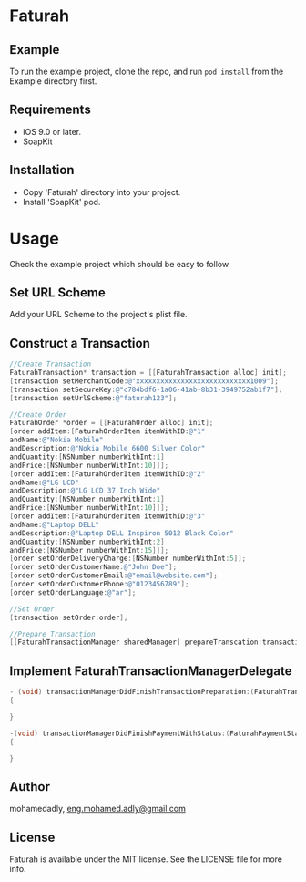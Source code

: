 # Faturah

## Example

To run the example project, clone the repo, and run `pod install` from the Example directory first.

## Requirements
- iOS 9.0 or later.
- SoapKit

## Installation

- Copy 'Faturah' directory into your project.
- Install 'SoapKit' pod.

# Usage

Check the example project which should be easy to follow

## Set URL Scheme

Add your URL Scheme to the project's plist file.

## Construct a Transaction

```Objective-C
//Create Transaction
FaturahTransaction* transaction = [[FaturahTransaction alloc] init];
[transaction setMerchantCode:@"xxxxxxxxxxxxxxxxxxxxxxxxxxxx1009"];
[transaction setSecureKey:@"c784bdf6-1a06-41ab-8b31-3949752ab1f7"];
[transaction setUrlScheme:@"faturah123"];

//Create Order
FaturahOrder *order = [[FaturahOrder alloc] init];
[order addItem:[FaturahOrderItem itemWithID:@"1"
andName:@"Nokia Mobile"
andDescription:@"Nokia Mobile 6600 Silver Color"
andQuantity:[NSNumber numberWithInt:1]
andPrice:[NSNumber numberWithInt:10]]];
[order addItem:[FaturahOrderItem itemWithID:@"2"
andName:@"LG LCD"
andDescription:@"LG LCD 37 Inch Wide"
andQuantity:[NSNumber numberWithInt:1]
andPrice:[NSNumber numberWithInt:10]]];
[order addItem:[FaturahOrderItem itemWithID:@"3"
andName:@"Laptop DELL"
andDescription:@"Laptop DELL Inspiron 5012 Black Color"
andQuantity:[NSNumber numberWithInt:2]
andPrice:[NSNumber numberWithInt:15]]];
[order setOrderDeliveryCharge:[NSNumber numberWithInt:5]];
[order setOrderCustomerName:@"John Doe"];
[order setOrderCustomerEmail:@"email@website.com"];
[order setOrderCustomerPhone:@"0123456789"];
[order setOrderLanguage:@"ar"];

//Set Order
[transaction setOrder:order];

//Prepare Transaction
[[FaturahTransactionManager sharedManager] prepareTranscation:transaction withDelegate:self];

```

## Implement FaturahTransactionManagerDelegate

```Objective-C
- (void) transactionManagerDidFinishTransactionPreparation:(FaturahTransaction*) transaction withError:(NSError*) error
{

}

-(void) transactionManagerDidFinishPaymentWithStatus:(FaturahPaymentStatus)status andError:(NSError *)error
{

}

```

## Author

mohamedadly, eng.mohamed.adly@gmail.com

## License

Faturah is available under the MIT license. See the LICENSE file for more info.
